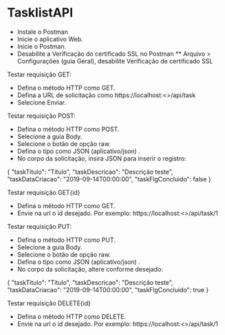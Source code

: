 # TasklistAPI

* Instale o Postman
* Inicie o aplicativo Web.
* Inicie o Postman.
* Desabilite a Verificação do certificado SSL no Postman
  ** Arquivo > Configurações (guia Geral), desabilite Verificação de certificado SSL
  
Testar requisição GET:

* Defina o método HTTP como GET.
* Defina a URL de solicitação como https://localhost:<<porta>>/api/task
* Selecione Enviar.
  
Testar requisição POST:

* Defina o método HTTP como POST.
* Selecione a guia Body.
* Selecione o botão de opção raw.
* Defina o tipo como JSON (aplicativo/json) .
* No corpo da solicitação, insira JSON para inserir o registro:

{
    "taskTitulo": "Título",
    "taskDescricao": "Descrição teste",
    "taskDataCriacao": "2019-09-14T00:00:00",
    "taskFlgConcluido": false
}

Testar requisição GET{id}

* Defina o método HTTP como GET.
* Envie na url o id desejado. Por exemplo: https://localhost:<<porta>>/api/task/1

Testar requisição PUT:

* Defina o método HTTP como PUT.
* Selecione a guia Body.
* Selecione o botão de opção raw.
* Defina o tipo como JSON (aplicativo/json) .
* No corpo da solicitação, altere conforme desejado:

{
    "taskTitulo": "Título",
    "taskDescricao": "Descrição teste",
    "taskDataCriacao": "2019-09-14T00:00:00",
    "taskFlgConcluido": true
}

Testar requisição DELETE{id}

* Defina o método HTTP como DELETE.
* Envie na url o id desejado. Por exemplo: https://localhost:<<porta>>/api/task/1
